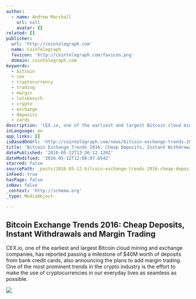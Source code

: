 ```yaml
---
author:
  - name: Andrew Marshall
    url: null
    avatar: {}
related: []
publisher:
  url: 'http://cointelegraph.com'
  name: CoinTelegraph
  favicon: 'http://cointelegraph.com/favicon.png'
  domain: cointelegraph.com
keywords:
  - bitcoin
  - cex
  - cryptocurrency
  - trading
  - margin
  - lutskevych
  - crypto
  - exchange
  - deposits
  - cards
description: 'CEX.io, one of the earliest and largest Bitcoin cloud mining and exchange companies, has reported passing a milestone of $40M worth of deposits from bank credit cards, also announcing the plans to add margin trading. One of the most prominent trends in the crypto industry is the effort to make the use of cryptocurrencies in our everyday lives as seamless as possible.'
inLanguage: en
app_links: []
isBasedOnUrl: 'http://cointelegraph.com/news/bitcoin-exchange-trends-2016-cheap-deposits-instant-withdrawals-and-margin-trading'
title: 'Bitcoin Exchange Trends 2016: Cheap Deposits, Instant Withdrawals and Margin Trading'
datePublished: '2016-05-12T13:36:12.120Z'
dateModified: '2016-05-12T12:08:07.654Z'
starred: false
sourcePath: _posts/2016-05-12-bitcoin-exchange-trends-2016-cheap-deposits-instant-withdr.md
inFeed: true
hasPage: false
inNav: false
_context: 'http://schema.org'
_type: MediaObject

---
```

<article style=""><h1>Bitcoin Exchange Trends 2016: Cheap Deposits, Instant Withdrawals and Margin Trading</h1><p>CEX.io, one of the earliest and largest Bitcoin cloud mining and exchange companies, has reported passing a milestone of $40M worth of deposits from bank credit cards, also announcing the plans to add margin trading. One of the most prominent trends in the crypto industry is the effort to make the use of cryptocurrencies in our everyday lives as seamless as possible.</p><img src="http://cointelegraph.com/images/725_aHR0cDovL2NvaW50ZWxlZ3JhcGguY29tL3N0b3JhZ2UvdXBsb2Fkcy92aWV3LzI4YTk4MmMxZmQ1ODRjOTc1OGZmZjY3ZGVlODhlODM2LmpwZw==.jpg" /></article>